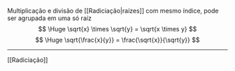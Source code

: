 Multiplicação e divisão de [[Radiciação|raízes]] com mesmo índice,
pode ser agrupada em uma só raíz
$$ \Huge \sqrt{x} \times  \sqrt{y} = \sqrt{x \times y} $$
$$ \Huge \sqrt{\frac{x}{y}} = \frac{\sqrt{x}}{\sqrt{y}} $$

---

[[Radiciação]]